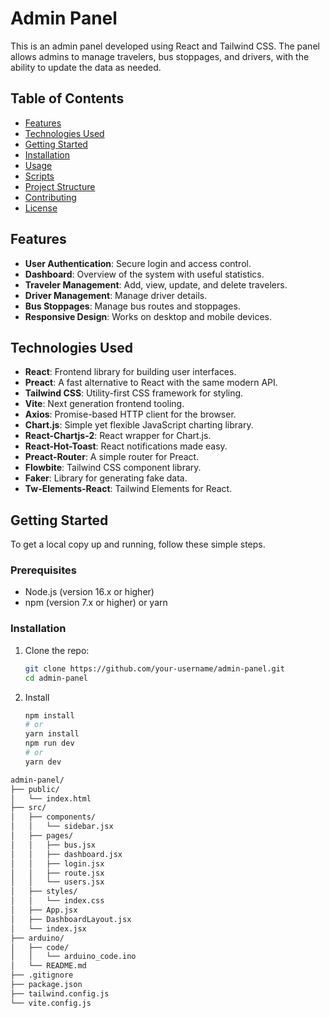 # Admin Panel

This is an admin panel developed using React and Tailwind CSS. The panel allows admins to manage travelers, bus stoppages, and drivers, with the ability to update the data as needed.

## Table of Contents

- [Features](#features)
- [Technologies Used](#technologies-used)
- [Getting Started](#getting-started)
- [Installation](#installation)
- [Usage](#usage)
- [Scripts](#scripts)
- [Project Structure](#project-structure)
- [Contributing](#contributing)
- [License](#license)

## Features

- **User Authentication**: Secure login and access control.
- **Dashboard**: Overview of the system with useful statistics.
- **Traveler Management**: Add, view, update, and delete travelers.
- **Driver Management**: Manage driver details.
- **Bus Stoppages**: Manage bus routes and stoppages.
- **Responsive Design**: Works on desktop and mobile devices.

## Technologies Used

- **React**: Frontend library for building user interfaces.
- **Preact**: A fast alternative to React with the same modern API.
- **Tailwind CSS**: Utility-first CSS framework for styling.
- **Vite**: Next generation frontend tooling.
- **Axios**: Promise-based HTTP client for the browser.
- **Chart.js**: Simple yet flexible JavaScript charting library.
- **React-Chartjs-2**: React wrapper for Chart.js.
- **React-Hot-Toast**: React notifications made easy.
- **Preact-Router**: A simple router for Preact.
- **Flowbite**: Tailwind CSS component library.
- **Faker**: Library for generating fake data.
- **Tw-Elements-React**: Tailwind Elements for React.

## Getting Started

To get a local copy up and running, follow these simple steps.

### Prerequisites

- Node.js (version 16.x or higher)
- npm (version 7.x or higher) or yarn

### Installation

1. Clone the repo:
   ```sh
   git clone https://github.com/your-username/admin-panel.git
   cd admin-panel
2. Install
   ```sh   
   npm install
   # or
   yarn install
   npm run dev
   # or
   yarn dev
```bash
admin-panel/
├── public/
│   └── index.html
├── src/
│   ├── components/
│   │   └── sidebar.jsx
│   ├── pages/
│   │   ├── bus.jsx
│   │   ├── dashboard.jsx
│   │   ├── login.jsx
│   │   ├── route.jsx
│   │   └── users.jsx
│   ├── styles/
│   │   └── index.css
│   ├── App.jsx
│   ├── DashboardLayout.jsx
│   └── index.jsx
├── arduino/
│   ├── code/
│   │   └── arduino_code.ino
│   └── README.md
├── .gitignore
├── package.json
├── tailwind.config.js
└── vite.config.js

